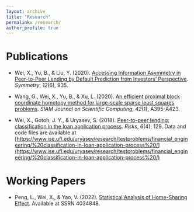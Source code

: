 ```yaml
---
layout: archive
title: "Research"
permalink: /research/
author_profile: true
---
```


Publications
======

- Wei, X., Yu, B., & Liu, Y. (2020). [Accessing Information Asymmetry in Peer-to-Peer Lending by Default Prediction from Investors’ Perspective](https://www.mdpi.com/2073-8994/12/6/935). *Symmetry*, *12*(6), 935.

- Wang, G., Wei, X., Yu, B., & Xu, L. (2020). [An efficient proximal block coordinate homotopy method for large-scale sparse least squares problems](https://epubs.siam.org/doi/abs/10.1137/19M1243828). *SIAM Journal on Scientific Computing*, *42*(1), A395-A423.

- Wei, X., Gotoh, J. Y., & Uryasev, S. (2018). [Peer-to-peer lending: classification in the loan application process](https://www.mdpi.com/2227-9091/6/4/129). *Risks*, *6*(4), 129. Data and code files are available at [https://www.ise.ufl.edu/uryasev/research/testproblems/financial_engineering/%20classification-in-loan-application-process%20/](https://www.ise.ufl.edu/uryasev/research/testproblems/financial_engineering/%20classification-in-loan-application-process%20/)

Working Papers
======

- Peng, L., Wei, X., & Yao, V. (2022). [Statistical Analysis of Home-Sharing Effect](https://papers.ssrn.com/sol3/papers.cfm?abstract_id=4034848). Available at SSRN 4034848.

